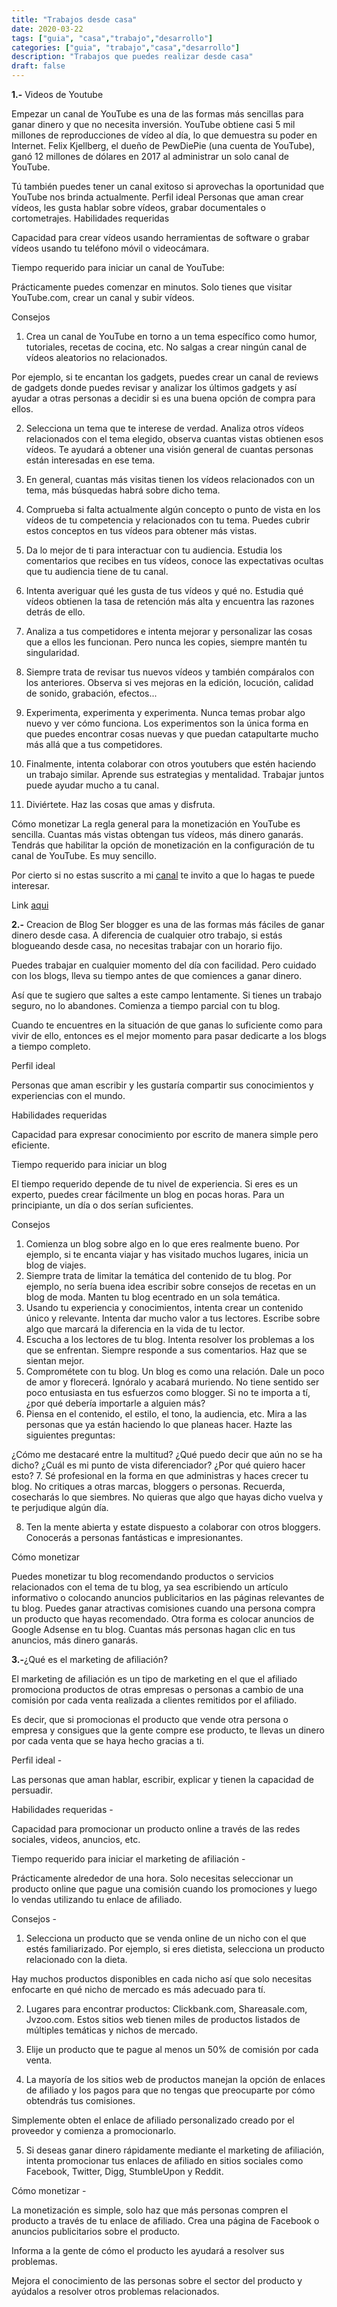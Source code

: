 ```yaml
---
title: "Trabajos desde casa"
date: 2020-03-22
tags: ["guia", "casa","trabajo","desarrollo"]
categories: ["guia", "trabajo","casa","desarrollo"]
description: "Trabajos que puedes realizar desde casa"
draft: false
--- 
```

**1.-** Videos de Youtube

Empezar un canal de YouTube es una de las formas más sencillas para ganar dinero y que no necesita inversión.
YouTube obtiene casi 5 mil millones de reproducciones de vídeo al día, lo que demuestra su poder en Internet.
Felix Kjellberg, el dueño de PewDiePie (una cuenta de YouTube), ganó 12 millones de dólares en 2017 al administrar un solo canal de YouTube.

Tú también puedes tener un canal exitoso si aprovechas la oportunidad que YouTube nos brinda actualmente.
Perfil ideal
Personas que aman crear vídeos, les gusta hablar sobre vídeos, grabar documentales o cortometrajes.
Habilidades requeridas 

Capacidad para crear vídeos usando herramientas de software o grabar vídeos usando tu teléfono móvil o videocámara.

Tiempo requerido para iniciar un canal de YouTube:

Prácticamente puedes comenzar en minutos. Solo tienes que visitar YouTube.com, crear un canal y subir vídeos.

Consejos

1. Crea un canal de YouTube en torno a un tema específico como humor, tutoriales, recetas de cocina, etc. No salgas a crear ningún canal de vídeos aleatorios no relacionados.

Por ejemplo, si te encantan los gadgets, puedes crear un canal de reviews de gadgets donde puedes revisar y analizar los últimos gadgets y así ayudar a otras personas a decidir si es una buena opción de compra para ellos.

2. Selecciona un tema que te interese de verdad. Analiza otros vídeos relacionados con el tema elegido, observa cuantas vistas obtienen esos vídeos. Te ayudará a obtener una visión general de cuantas personas están interesadas en ese tema.

3. En general, cuantas más visitas tienen los vídeos relacionados con un tema, más búsquedas habrá sobre dicho tema.

4. Comprueba si falta actualmente algún concepto o punto de vista en los vídeos de tu competencia y relacionados con tu tema. Puedes cubrir estos conceptos en tus vídeos para obtener más vistas.

5. Da lo mejor de ti para interactuar con tu audiencia. Estudia los comentarios que recibes en tus vídeos, conoce las expectativas ocultas que tu audiencia tiene de tu canal.

6. Intenta averiguar qué les gusta de tus vídeos y qué no. Estudia qué vídeos obtienen la tasa de retención más alta y encuentra las razones detrás de ello.

7. Analiza a tus competidores e intenta mejorar y personalizar las cosas que a ellos les funcionan. Pero nunca les copies, siempre mantén tu singularidad.

8. Siempre trata de revisar tus nuevos vídeos y también compáralos con los anteriores. Observa si ves mejoras en la edición, locución, calidad de sonido, grabación, efectos... 

9. Experimenta, experimenta y experimenta. Nunca temas probar algo nuevo y ver cómo funciona. Los experimentos son la única forma en que puedes encontrar cosas nuevas y que puedan catapultarte mucho más allá que a tus competidores.

10. Finalmente, intenta colaborar con otros youtubers que estén haciendo un trabajo similar. Aprende sus estrategias y mentalidad. Trabajar juntos puede ayudar mucho a tu canal.

11. Diviértete. Haz las cosas que amas y disfruta.

Cómo monetizar
La regla general para la monetización en YouTube es sencilla. Cuantas más vistas obtengan tus vídeos, más dinero ganarás. Tendrás que habilitar la opción de monetización en la configuración de tu canal de YouTube. Es muy sencillo.

Por cierto si no estas suscrito a mi [canal](https://www.youtube.com/channel/UCjsuii8mIixAPEvarIxOZuQ) te invito a que lo hagas te puede interesar.

Link [aqui](https://www.youtube.com/channel/UCjsuii8mIixAPEvarIxOZuQ)


**2.-** Creacion de Blog
Ser blogger es una de las formas más fáciles de ganar dinero desde casa. A diferencia de cualquier otro trabajo, si estás blogueando desde casa, no necesitas trabajar con un horario fijo.

Puedes trabajar en cualquier momento del día con facilidad. Pero cuidado con los blogs, lleva su tiempo antes de que comiences a ganar dinero.

Así que te sugiero que saltes a este campo lentamente. Si tienes un trabajo seguro, no lo abandones. Comienza a tiempo parcial con tu blog.

Cuando te encuentres en la situación de que ganas lo suficiente como para vivir de ello, entonces es el mejor momento para pasar dedicarte a los blogs a tiempo completo.

Perfil ideal

Personas que aman escribir y les gustaría compartir sus conocimientos y experiencias con el mundo.

Habilidades requeridas

Capacidad para expresar conocimiento por escrito de manera simple pero eficiente.

Tiempo requerido para iniciar un blog

El tiempo requerido depende de tu nivel de experiencia. Si eres es un experto, puedes crear fácilmente un blog en pocas horas. Para un principiante, un día o dos serían suficientes.

Consejos 
1. Comienza un blog sobre algo en lo que eres realmente bueno. Por ejemplo, si te encanta viajar y has visitado muchos lugares, inicia un blog de viajes.
2. Siempre trata de limitar la temática del contenido de tu blog.
Por ejemplo, no sería buena idea escribir sobre consejos de recetas en un blog de moda. Manten tu blog ecentrado en un sola temática.
3. Usando tu experiencia y conocimientos, intenta crear un contenido único y relevante. Intenta dar mucho valor a tus lectores. Escribe sobre algo que marcará la diferencia en la vida de tu lector.
4. Escucha a los lectores de tu blog. Intenta resolver los problemas a los que se enfrentan. Siempre responde a sus comentarios. Haz que se sientan mejor.
5. Comprométete con tu blog. Un blog es como una relación. Dale un poco de amor y florecerá. Ignóralo y acabará muriendo. No tiene sentido ser poco entusiasta en tus esfuerzos como blogger. Si no te importa a tí, ¿por qué debería importarle a alguien más?
6. Piensa en el contenido, el estilo, el tono, la audiencia, etc. Mira a las personas que ya están haciendo lo que planeas hacer.
Hazte las siguientes preguntas:

¿Cómo me destacaré entre la multitud?
¿Qué puedo decir que aún no se ha dicho?
¿Cuál es mi punto de vista diferenciador?
¿Por qué quiero hacer esto?
7. Sé profesional en la forma en que administras y haces crecer tu blog. No critiques a otras marcas, bloggers o personas. Recuerda, cosecharás lo que siembres. No quieras que algo que hayas dicho vuelva y te perjudique algún día.

8. Ten la mente abierta y estate dispuesto a colaborar con otros bloggers. Conocerás a personas fantásticas e impresionantes.

Cómo monetizar

Puedes monetizar tu blog recomendando productos o servicios relacionados con el tema de tu blog, ya sea escribiendo un artículo informativo o colocando anuncios publicitarios en las páginas relevantes de tu blog.
Puedes ganar atractivas comisiones cuando una persona compra un producto que hayas recomendado.
Otra forma es colocar anuncios de Google Adsense en tu blog. Cuantas más personas hagan clic en tus anuncios, más dinero ganarás.


**3.-**¿Qué es el marketing de afiliación?

El marketing de afiliación es un tipo de marketing en el que el afiliado promociona productos de otras empresas o personas a cambio de una comisión por cada venta realizada a clientes remitidos por el afiliado.

Es decir, que si promocionas el producto que vende otra persona o empresa y consigues que la gente compre ese producto, te llevas un dinero por cada venta que se haya hecho gracias a ti.

Perfil ideal -

Las personas que aman hablar, escribir, explicar y tienen la capacidad de persuadir.

Habilidades requeridas -

Capacidad para promocionar un producto online a través de las redes sociales, videos, anuncios, etc.

Tiempo requerido para iniciar el marketing de afiliación -

Prácticamente alrededor de una hora. Solo necesitas seleccionar un producto online que pague una comisión cuando los promociones y luego lo vendas utilizando tu enlace de afiliado.

Consejos -

1. Selecciona un producto que se venda online de un nicho con el que estés familiarizado. Por ejemplo, si eres dietista, selecciona un producto relacionado con la dieta.

Hay muchos productos disponibles en cada nicho así que solo necesitas enfocarte en qué nicho de mercado es más adecuado para tí.

2. Lugares para encontrar productos: Clickbank.com, Shareasale.com, Jvzoo.com. Estos sitios web tienen miles de productos listados de múltiples temáticas y nichos de mercado.

3. Elije un producto que te pague al menos un 50% de comisión por cada venta.

4. La mayoría de los sitios web de productos manejan la opción de enlaces de afiliado y los pagos para que no tengas que preocuparte por cómo obtendrás tus comisiones.

Simplemente obten el enlace de afiliado personalizado creado por el proveedor y comienza a promocionarlo.

5. Si deseas ganar dinero rápidamente mediante el marketing de afiliación, intenta promocionar tus enlaces de afiliado en sitios sociales como Facebook, Twitter, Digg, StumbleUpon y Reddit.

Cómo monetizar -

La monetización es simple, solo haz que más personas compren el producto a través de tu enlace de afiliado. Crea una página de Facebook o anuncios publicitarios sobre el producto.

Informa a la gente de cómo el producto les ayudará a resolver sus problemas.

Mejora el conocimiento de las personas sobre el sector del producto y ayúdalos a resolver otros problemas relacionados.